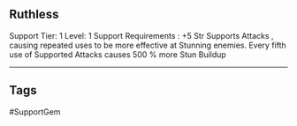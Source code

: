 ## Ruthless
Support
Tier: 1
Level: 1
Support Requirements : +5 Str
Supports Attacks , causing repeated uses to be more effective at Stunning enemies.
Every fifth use of Supported Attacks causes 500 % more Stun Buildup

---
## Tags
#SupportGem

